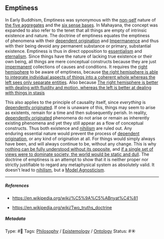## Emptiness

In Early Buddhism, Emptiness was synonymous with the [non-self](The%20three%20characteristics.md) nature of [the five aggregates](The%20five%20aggregates.md) and the [six sense bases](Six%20sense%20bases.md). In Mahayana, the concept was expanded to also refer to the tenet that all things are empty of intrinsic existence and nature. The doctrine of emptiness equates the emptiness of phenomena with their [dependent origination](Dependent%20Origination.md) and [Impermanence](Impermanence.md) and thus with their being devoid any permanent substance or primary, substantial existence. Emptiness is thus in direct opposition to [essentialism](Essentialism.md) and [eternalism](Eternalism.md). Since things have the nature of lacking true existence or their own being, all things are mere conceptual constructs because they are just [impermanent](Impermanence.md) collections of causes and conditions. It requires the [right hemisphere](Right%20hemisphere.md) to be aware of emptiness, because [the right hemisphere is able to integrate individual aspects of things into a coherent whole whereas the left sees only separate entities](The%20right%20hemisphere%20is%20able%20to%20integrate%20individual%20aspects%20of%20things%20into%20a%20coherent%20whole%20whereas%20the%20left%20sees%20only%20separate%20entities.md). Also because [The right hemisphere is better with dealing with fluidity and motion, whereas the left is better at dealing with things in stasis](The%20right%20hemisphere%20is%20better%20with%20dealing%20with%20fluidity%20and%20motion,%20whereas%20the%20left%20is%20better%20at%20dealing%20with%20things%20in%20stasis.md)

This also applies to the principle of causality itself, since *everything* is [dependently originated](Dependent%20Origination.md). If one is unaware of this, things may seem to arise as existents, remain for a time and then subsequently perish. In reality, [dependently originated](Dependent%20Origination.md) phenomena do not arise or remain as inherently existing phenomena and yet they still appear as a flow of conceptual constructs. Thus both existence and [nihilism](Nihilism.md) are ruled out. Any enduring essential nature would prevent the process of [dependent origination](Dependent%20Origination.md), or any kind of origination at all. For things would simply always have been, and will always continue to be, without any change. This is why [nothing can be fully understood without its opposite](Nothing%20can%20be%20fully%20understood%20without%20its%20opposite.md), and [if a single set of views were to dominate society, the world would be static and dull](If%20a%20single%20set%20of%20views%20were%20to%20dominate%20society,%20the%20world%20would%20be%20static%20and%20dull.md). The doctrine of emptiness is an attempt to show that it is neither proper nor strictly justifiable to regard any metaphysical system as absolutely valid. It doesn't lead to [nihilism](Nihilism.md), but a [Model Agnosticism](Model%20Agnosticism.md).

---

##### References

* https://en.wikipedia.org/wiki/%C5%9A%C5%ABnyat%C4%81

* https://en.wikipedia.org/wiki/Two_truths_doctrine

##### Metadata

Type: #🔴 
Tags: [Philosophy](Philosophy.md) / [Epistemology](Epistemology.md) / [Ontology](Ontology.md)
Status: #☀️ 
